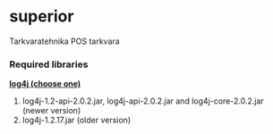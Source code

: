 superior
========

Tarkvaratehnika POS tarkvara

### Required libraries
**[log4j (choose one)](http://logging.apache.org/log4j/2.x/download.html)**  
1) log4j-1.2-api-2.0.2.jar, log4j-api-2.0.2.jar and log4j-core-2.0.2.jar (newer version)  
2) log4j-1.2.17.jar (older version)
